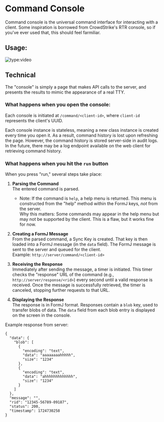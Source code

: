 # Command Console

Command console is the universal command interface for interacting with a client. Some inspiration is borrowed from CrowdStrike's RTR console, so if you've ever used that, this should feel farmiliar.

## Usage:

![type:video](https://www.youtube.com/embed/LXb3EKWsInQ)


## Technical
The "console" is simply a page that makes API calls to the server, and presents the results to mimic the appearance of a real TTY.


### What happens when you open the console:
Each console is initiated at `/command/<client-id>`, where `client-id` represents the client's UUID.

Each console instance is stateless, meaning a new class instance is created every time you open it. As a result, command history is lost upon refreshing the page. However, the command history is stored server-side in audit logs. In the future, there may be a log endpoint available on the web client for retrieving command history.


### What happens when you hit the `run` button

When you press "run," several steps take place:

1. **Parsing the Command**  
   The entered command is parsed.

    - Note:  If the command is `help`, a help menu is returned. This menu is constructed from the "help" method within the FormJ keys, *not* from the server.  
   Why this matters: Some commands may appear in the help menu but may not be supported by the client. This is a flaw, but it works fine for now.

2. **Creating a FormJ Message**  
   From the parsed command, a Sync Key is created. That key is then loaded into a FormJ message (in the `data` field). The FormJ message is sent to the server and queued for the client.  
   Example: `http://server/command/<client-id>`

3. **Receiving the Response**  
   Immediately after sending the message, a timer is initiated. This timer checks the "response" URL of the command (e.g., `http://server/response/<rid>`) every second until a valid response is received. Once the message is successfully retrieved, the timer is canceled, stopping further requests to that URL.

4. **Displaying the Response**  
   The response is in FormJ format. Responses contain a `blob` key, used to transfer blobs of data. The `data` field from each blob entry is displayed on the screen in the console.


Example response from server:
```
{
  "data": {
    "blob": [
      {
        "encoding": "text",
        "data": "aaaaaaaahhhhh",
        "size": "1234"
      },
      {
        "encoding": "text",
        "data": "ahhhhhhhhhhhhh",
        "size": "1234"
      }
    ]
  },
  "message": "",
  "rid": "12345-56789-09187",
  "status": 200,
  "timestamp": 1724730258
}

```